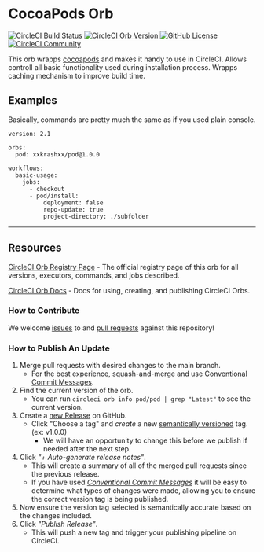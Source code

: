# CocoaPods Orb

[![CircleCI Build Status](https://circleci.com/gh/xxKRASHxx/circleci-pod-orb.svg?style=shield "CircleCI Build Status")](https://circleci.com/gh/xxKRASHxx/circleci-pod-orb) [![CircleCI Orb Version](https://badges.circleci.com/orbs/pod/pod.svg)](https://circleci.com/orbs/registry/orb/pod/pod) [![GitHub License](https://img.shields.io/badge/license-MIT-lightgrey.svg)](https://raw.githubusercontent.com/xxKRASHxx/circleci-pod-orb/master/LICENSE) [![CircleCI Community](https://img.shields.io/badge/community-CircleCI%20Discuss-343434.svg)](https://discuss.circleci.com/c/ecosystem/orbs)


This orb wrapps [cocoapods](https://cocoapods.org) and makes it handy to use in CircleCI.
Allows controll all basic functionality used during installation process.
Wrapps caching mechanism to improve build time.

## Examples

Basically, commands are pretty much the same as if you used plain console.

```
version: 2.1

orbs:
  pod: xxkrashxx/pod@1.0.0

workflows:
  basic-usage:
    jobs:
      - checkout
      - pod/install:
          deployment: false
          repo-update: true
          project-directory: ./subfolder
```
---

## Resources

[CircleCI Orb Registry Page](https://circleci.com/orbs/registry/orb/pod/pod) - The official registry page of this orb for all versions, executors, commands, and jobs described.

[CircleCI Orb Docs](https://circleci.com/docs/2.0/orb-intro/#section=configuration) - Docs for using, creating, and publishing CircleCI Orbs.

### How to Contribute

We welcome [issues](https://github.com/xxKRASHxx/circleci-pod-orb/issues) to and [pull requests](https://github.com/xxKRASHxx/circleci-pod-orb/pulls) against this repository!

### How to Publish An Update
1. Merge pull requests with desired changes to the main branch.
    - For the best experience, squash-and-merge and use [Conventional Commit Messages](https://conventionalcommits.org/).
2. Find the current version of the orb.
    - You can run `circleci orb info pod/pod | grep "Latest"` to see the current version.
3. Create a [new Release](https://github.com/xxKRASHxx/circleci-pod-orb/releases/new) on GitHub.
    - Click "Choose a tag" and _create_ a new [semantically versioned](http://semver.org/) tag. (ex: v1.0.0)
      - We will have an opportunity to change this before we publish if needed after the next step.
4.  Click _"+ Auto-generate release notes"_.
    - This will create a summary of all of the merged pull requests since the previous release.
    - If you have used _[Conventional Commit Messages](https://conventionalcommits.org/)_ it will be easy to determine what types of changes were made, allowing you to ensure the correct version tag is being published.
5. Now ensure the version tag selected is semantically accurate based on the changes included.
6. Click _"Publish Release"_.
    - This will push a new tag and trigger your publishing pipeline on CircleCI.